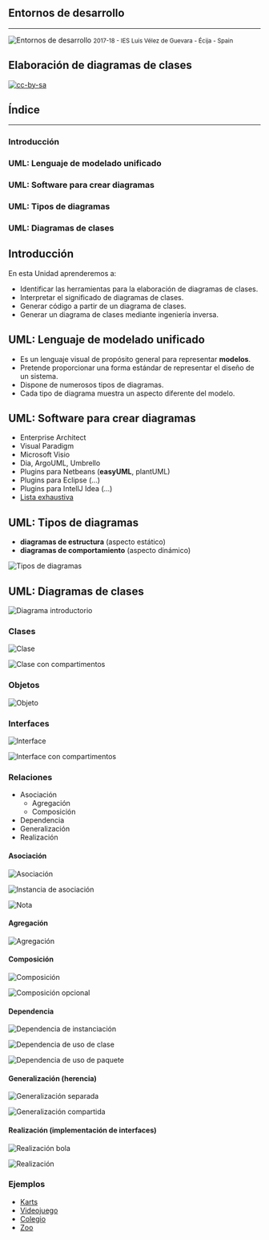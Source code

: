 <!---
Ejemplos

<video class="stretch" controls><source src="http://clips.vorwaerts-gmbh.de/big_buck_bunny.mp4" type="video/mp4"></video>
<iframe width="560" height="315" src="https://www.youtube.com/embed/3RBq-WlL4cU" frameborder="0" allowfullscreen></iframe>

slide: data-background="#ff0000" 
element: class="fragment" data-fragment-index="1"
-->
## Entornos de desarrollo
---
![Entornos de desarrollo](assets/entornosdesarrollo.png)
<small> 2017-18 - IES Luis Vélez de Guevara - Écija - Spain </small>


## Elaboración de diagramas de clases

[![cc-by-sa](assets/cc-by-sa.png)](http://creativecommons.org/licenses/by-sa/4.0/)


## Índice
--- 
### Introducción
### UML: Lenguaje de modelado unificado
### UML: Software para crear diagramas
### UML: Tipos de diagramas
### UML: Diagramas de clases


<!--- Note: Nota a pie de página. -->



## Introducción

En esta Unidad aprenderemos a:

- Identificar las herramientas para la elaboración de diagramas de clases.
- Interpretar el significado de diagramas de clases.
- Generar código a partir de un diagrama de clases.
- Generar un diagrama de clases mediante ingeniería inversa.



## UML: Lenguaje de modelado unificado

- Es un lenguaje visual de propósito general para representar **modelos**.
- Pretende proporcionar una forma estándar de representar el diseño de un sistema.
- Dispone de numerosos tipos de diagramas.
- Cada tipo de diagrama muestra un aspecto diferente del modelo.



## UML: Software para crear diagramas

- Enterprise Architect
- Visual Paradigm
- Microsoft Visio
- Dia, ArgoUML, Umbrello
- Plugins para Netbeans (**easyUML**, plantUML)
- Plugins para Eclipse (...)
- Plugins para IntellJ Idea (...)
- [Lista exhaustiva](https://en.wikipedia.org/wiki/List_of_Unified_Modeling_Language_tools)



## UML: Tipos de diagramas

- **diagramas de estructura** (aspecto estático)
- **diagramas de comportamiento** (aspecto dinámico)

![Tipos de diagramas](assets/uml-diagrams.png)



## UML: Diagramas de clases


![Diagrama introductorio](assets/class-diagram-domain-overview.png)


### Clases

![Clase](assets/class-no-compartments.png)

![Clase con compartimentos](assets/class-compartments-impl.png)


### Objetos

![Objeto](assets/object-named-slots-value.png)


### Interfaces

![Interface](assets/class-interface.png)

![Interface con compartimentos](assets/class-interface-compartments.png)


### Relaciones

- Asociación
    - Agregación
    - Composición
- Dependencia
- Generalización
- Realización


#### Asociación

![Asociación](assets/association.png)

![Instancia de asociación](assets/link.png)

![Nota](assets/core-comment-note.png)


#### Agregación

![Agregación](assets/shared-aggregation.png)


#### Composición

![Composición](assets/class-composition.png)

![Composición opcional](assets/class-composition-optional.png)


#### Dependencia

![Dependencia de instanciación](assets/instantiate.png)

![Dependencia de uso de clase](assets/class-dependency-usage.png)

![Dependencia de uso de paquete](assets/use-package.png)


#### Generalización (herencia)

![Generalización separada](assets/class-generalizaion-separate.png)

![Generalización compartida](assets/class-generalizaion-shared.png)


#### Realización (implementación de interfaces)

![Realización bola](assets/class-interface-realization-ball.png)

![Realización](assets/class-interface-realization.png)


### Ejemplos

- [Karts](https://raw.githubusercontent.com/iesvelez-daw/karts/master/img/kartsUML.png)
- [Videojuego](https://raw.githubusercontent.com/iesvelez-daw/videojuego/master/img/videojuegoUML.png)
- [Colegio](https://raw.githubusercontent.com/iesvelez-daw/colegio/master/img/colegioUML.png)
- [Zoo](https://raw.githubusercontent.com/iesvelez-daw/zoo/master/img/zooUML.png)
